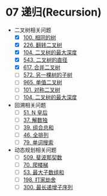 # 07 递归(Recursion)

- 二叉树相关问题
  - [x] [100. 相同的树](https://leetcode-cn.com/problems/same-tree/)
  - [x] [226. 翻转二叉树](https://leetcode-cn.com/problems/invert-binary-tree/)
  - [x] [104. 二叉树的最大深度](https://leetcode-cn.com/problems/maximum-depth-of-binary-tree/)
  - [x] [543. 二叉树的直径](https://leetcode-cn.com/problems/diameter-of-binary-tree/)
  - [x] [617. 合并二叉树](https://leetcode-cn.com/problems/merge-two-binary-trees/)
  - [ ] [572. 另一棵树的子树](https://leetcode-cn.com/problems/subtree-of-another-tree/)
  - [ ] [965. 单值二叉树](https://leetcode-cn.com/problems/univalued-binary-tree/)
  - [ ] [101. 对称二叉树](https://leetcode-cn.com/problems/symmetric-tree/)
  - [ ] [104. 二叉树的最大深度](https://leetcode-cn.com/problems/maximum-depth-of-binary-tree)
- 回溯相关问题
  - [ ] [51. N 皇后](https://leetcode-cn.com/problems/n-queens/)
  - [ ] [37. 解数独](https://leetcode-cn.com/problems/sudoku-solver/)
  - [ ] [39. 组合总和](https://leetcode-cn.com/problems/combination-sum/)
  - [ ] [46. 全排列](https://leetcode-cn.com/problems/permutations/)
  - [ ] [79. 单词搜索](https://leetcode-cn.com/problems/word-search/)
- 动态规划相关问题
  - [ ] [509. 斐波那契数](https://leetcode-cn.com/problems/fibonacci-number/)
  - [ ] [70. 爬楼梯](https://leetcode-cn.com/problems/climbing-stairs/)
  - [ ] [53. 最大子数组和](https://leetcode-cn.com/problems/maximum-subarray/)
  - [ ] [198. 打家劫舍](https://leetcode-cn.com/problems/house-robber/)
  - [ ] [300. 最长递增子序列](https://leetcode-cn.com/problems/longest-increasing-subsequence/)
